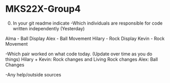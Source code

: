 # MKS22X-Group4
0. In your git readme indicate
-Which individuals are responsible for code written independently (Yesterday)

Alma - Ball Display
Alex - Ball Movement
Hilary - Rock Display
Kevin  - Rock Movement

-Which pair worked on what code today. (Update over time as you do things)
Hilary + Kevin: Rock changes and Living Rock changes
Alex: Ball Changes



-Any help/outside sources
